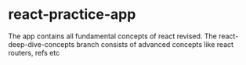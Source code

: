 # react-practice-app

The app contains all fundamental concepts of react revised. The  react-deep-dive-concepts branch consists of advanced concepts like react routers, refs etc
